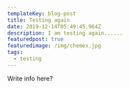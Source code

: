 ```yaml
---
templateKey: blog-post
title: Testing again
date: 2019-12-14T05:49:45.964Z
description: I am testing again......
featuredpost: true
featuredimage: /img/chemex.jpg
tags:
  - testing
---
```

Write info here?
